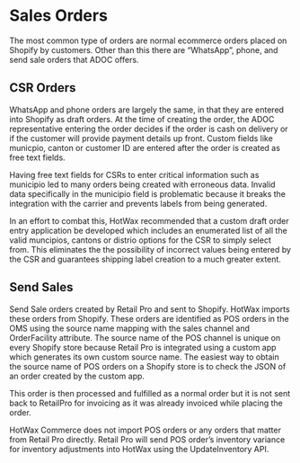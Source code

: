 # Sales Orders

The most common type of orders are normal ecommerce orders placed on Shopify by customers. Other than this there are “WhatsApp”, phone, and send sale orders that ADOC offers.

## CSR Orders
WhatsApp and phone orders are largely the same, in that they are entered into Shopify as draft orders. At the time of creating the order, the ADOC representative entering the order decides if the order is cash on delivery or if the customer will provide payment details up front. Custom fields like municpio, canton or customer ID are entered after the order is created as free text fields.

Having free text fields for CSRs to enter critical information such as municipio led to many orders being created with erroneous data. Invalid data specifically in the municipio field is problematic because it breaks the integration with the carrier and prevents labels from being generated.

In an effort to combat this, HotWax recommended that a custom draft order entry application be developed which includes an enumerated list of all the valid muncipios, cantons or distrio options for the CSR to simply select from. This eliminates the the possibility of incorrect values being entered by the CSR and guarantees shipping label creation to a much greater extent.

## Send Sales
Send Sale orders created by Retail Pro and sent to Shopify. HotWax imports these orders from Shopify. These orders are identified as POS orders in the OMS using the source name mapping with the sales channel and OrderFacility attribute. The source name of the POS channel is unique on every Shopify store because Retail Pro is integrated using a custom app which generates its own custom source name. The easiest way to obtain the source name of POS orders on a Shopify store is to check the JSON of an order created by the custom app.

<!-- add field in json to check -->

This order is then processed and fulfilled as a normal order but it is not sent back to RetailPro for invoicing as it was already invoiced while placing the order.

HotWax Commerce does not import POS orders or any orders that matter from Retail Pro directly. Retail Pro will send POS order’s inventory variance for inventory adjustments into HotWax using the UpdateInventory API.